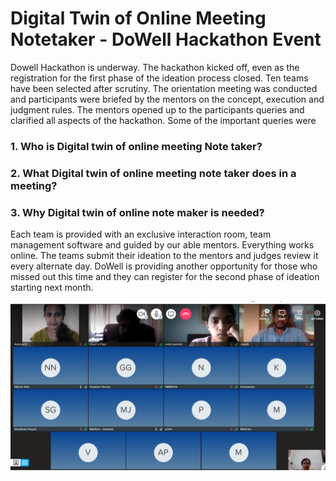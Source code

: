 # Digital Twin of Online Meeting Notetaker - DoWell Hackathon Event

Dowell Hackathon is underway.
The hackathon kicked off, even as the registration for the first phase of the ideation process closed.
Ten teams have been selected after scrutiny.
The orientation meeting was conducted  and participants were briefed by the mentors on the concept, execution and judgment rules.
The mentors opened up to the participants queries and clarified all aspects of the hackathon.
Some of the important queries were 
### 1. Who is Digital twin of online meeting Note taker?

### 2. What Digital twin of online meeting note taker does in a meeting? 

### 3. Why Digital twin of online note maker is needed?

Each team is provided with an exclusive interaction room, team management software and guided by our able mentors.
Everything works online.
The teams submit their ideation to the mentors and judges review it every alternate day.
DoWell is providing another opportunity for those who missed out this time and they can register for the second phase of ideation starting next month.

![Copy of Copy of Living lab (1)](https://github.com/LL01-Business-Dowell/R01.010.Draft.dowell/blob/Dowell-Hackathon-Orientation/picture.png?raw=true)








